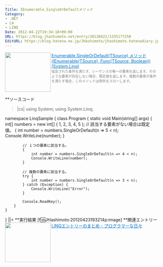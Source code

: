 ```yaml
---
Title: IEnumerable.SingleOrDefaultメソッド
Category:
- .NET
- C#
- LINQ
Date: 2012-04-22T19:34:18+09:00
URL: https://blog.jhashimoto.net/entry/20120422/1335177258
EditURL: https://blog.hatena.ne.jp/JHashimoto/jhashimoto.hatenadiary.jp/atom/entry/12921228815717256407
---
```


<a href="http://msdn.microsoft.com/ja-jp/library/bb549274.aspx" target="_blank"><img class="alignleft" align="left" border="0" src="http://capture.heartrails.com/150x130/shadow?http://msdn.microsoft.com/ja-jp/library/bb549274.aspx" alt="" width="150" height="130" /></a><a style="color:#0070C5;" href="http://msdn.microsoft.com/ja-jp/library/bb549274.aspx" target="_blank">Enumerable.SingleOrDefault(TSource) メソッド (IEnumerable(TSource), Func(TSource, Boolean)) (System.Linq)</a><a href="http://b.hatena.ne.jp/entry/http://msdn.microsoft.com/ja-jp/library/bb549274.aspx" target="_blank"><img border="0" src="http://b.hatena.ne.jp/entry/image/http://msdn.microsoft.com/ja-jp/library/bb549274.aspx" alt="" /></a><br><span style="color: #808080;font-size: 80%;">指定された条件を満たす、シーケンスの唯一の要素を返します。そのような要素が存在しない場合、既定値を返します。複数の要素が条件を満たす場合、このメソッドは例外をスローします。</span><br style="clear:both;" />

**ソースコード
>|cs|
using System;
using System.Linq;

namespace LinqSample {
    class Program {
        static void Main(string[] args) {
            int[] numbers = new int[] { 1, 2, 3, 4, 5 };
            // 該当する要素がない場合は既定値。
            {
                int number = numbers.SingleOrDefault(n => 5 < n);
                Console.WriteLine(number);
            }

            // １つの要素に該当する。
            {
                int number = numbers.SingleOrDefault(n => 4 < n);
                Console.WriteLine(number);
            }

            // 複数の要素に該当する。
            try {
                int number = numbers.SingleOrDefault(n => 3 < n);
            } catch (Exception) {
                Console.WriteLine("Error");
            }

            Console.ReadKey();
        }
    }
}
||<
**実行結果
[f:id:JHashimoto:20120423193214p:image]
**関連エントリー
<a href="http://d.hatena.ne.jp/JHashimoto/20120309/1331283458" target="_blank" rel="nofollow"><img class="alignleft" align="left" border="0" src="http://capture.heartrails.com/150x130/shadow?http://d.hatena.ne.jp/JHashimoto/20120309/1331283458" alt="" width="150" height="130" /></a><a style="color:#0070C5;" href="http://d.hatena.ne.jp/JHashimoto/20120309/1331283458" target="_blank" rel="nofollow">LINQエントリーのまとめ - プログラマーな日々</a><a href="http://b.hatena.ne.jp/entry/http://d.hatena.ne.jp/JHashimoto/20120309/1331283458" target="_blank"><img border="0" src="http://b.hatena.ne.jp/entry/image/http://d.hatena.ne.jp/JHashimoto/20120309/1331283458" alt="" /></a><br style="clear:both;" />
